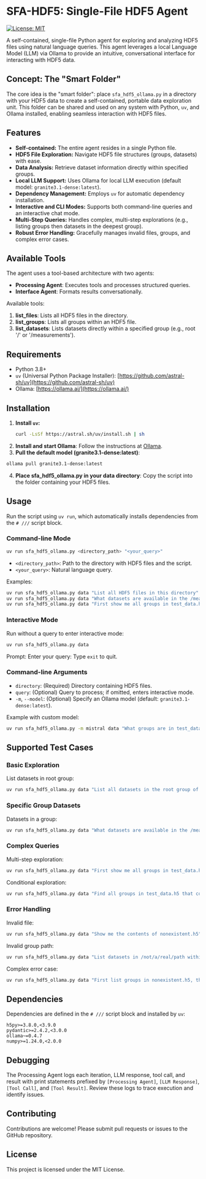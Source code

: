 # SFA-HDF5: Single-File HDF5 Agent

[![License: MIT](https://img.shields.io/badge/License-MIT-yellow.svg)](https://opensource.org/licenses/MIT)

A self-contained, single-file Python agent for exploring and analyzing HDF5 files using natural language queries. This agent leverages a local Language Model (LLM) via Ollama to provide an intuitive, conversational interface for interacting with HDF5 data.

## Concept: The "Smart Folder"

The core idea is the "smart folder": place `sfa_hdf5_ollama.py` in a directory with your HDF5 data to create a self-contained, portable data exploration unit. This folder can be shared and used on any system with Python, `uv`, and Ollama installed, enabling seamless interaction with HDF5 files.

## Features

- **Self-contained:** The entire agent resides in a single Python file.
- **HDF5 File Exploration:** Navigate HDF5 file structures (groups, datasets) with ease.
- **Data Analysis:** Retrieve dataset information directly within specified groups.
- **Local LLM Support:** Uses Ollama for local LLM execution (default model: `granite3.1-dense:latest`).
- **Dependency Management:** Employs `uv` for automatic dependency installation.
- **Interactive and CLI Modes:** Supports both command-line queries and an interactive chat mode.
- **Multi-Step Queries:** Handles complex, multi-step explorations (e.g., listing groups then datasets in the deepest group).
- **Robust Error Handling:** Gracefully manages invalid files, groups, and complex error cases.

## Available Tools

The agent uses a tool-based architecture with two agents:
- **Processing Agent**: Executes tools and processes structured queries.
- **Interface Agent**: Formats results conversationally.

Available tools:
1. **list_files**: Lists all HDF5 files in the directory.
2. **list_groups**: Lists all groups within an HDF5 file.
3. **list_datasets**: Lists datasets directly within a specified group (e.g., root '/' or '/measurements').

## Requirements

- Python 3.8+
- `uv` (Universal Python Package Installer): [https://github.com/astral-sh/uv](https://github.com/astral-sh/uv)
- Ollama: [https://ollama.ai/](https://ollama.ai/)

## Installation

1. **Install `uv`:**
   ```bash
   curl -LsSf https://astral.sh/uv/install.sh | sh
   ```
2. **Install and start Ollama**: Follow the instructions at [Ollama](https://ollama.ai/).
3. **Pull the default model (granite3.1-dense:latest)**:
```bash
ollama pull granite3.1-dense:latest
```
4. **Place sfa_hdf5_ollama.py in your data directory**: Copy the script into the folder containing your HDF5 files.


## Usage

Run the script using `uv run`, which automatically installs dependencies from the `# ///` script block.

### Command-line Mode

```bash
uv run sfa_hdf5_ollama.py <directory_path> "<your_query>"
```
- `<directory_path>`: Path to the directory with HDF5 files and the script.
- `<your_query>`: Natural language query.

Examples:
```bash
uv run sfa_hdf5_ollama.py data "List all HDF5 files in this directory"
uv run sfa_hdf5_ollama.py data "What datasets are available in the /measurements group of test_data.h5?"
uv run sfa_hdf5_ollama.py data "First show me all groups in test_data.h5, then list the datasets in the deepest group"
```

### Interactive Mode

Run without a query to enter interactive mode:
```bash
uv run sfa_hdf5_ollama.py data
```
Prompt: Enter your query:
Type `exit` to quit.

### Command-line Arguments

- `directory`: (Required) Directory containing HDF5 files.
- `query`: (Optional) Query to process; if omitted, enters interactive mode.
- `-m`, `--model`: (Optional) Specify an Ollama model (default: `granite3.1-dense:latest`).

Example with custom model:
```bash
uv run sfa_hdf5_ollama.py -m mistral data "What groups are in test_data.h5?"
```

## Supported Test Cases

### Basic Exploration

List datasets in root group:
```bash
uv run sfa_hdf5_ollama.py data "List all datasets in the root group of test_data.h5"
```

### Specific Group Datasets

Datasets in a group:
```bash
uv run sfa_hdf5_ollama.py data "What datasets are available in the /measurements group of test_data.h5?"
```

### Complex Queries

Multi-step exploration:
```bash
uv run sfa_hdf5_ollama.py data "First show me all groups in test_data.h5, then list the datasets in the deepest group"
```

Conditional exploration:
```bash
uv run sfa_hdf5_ollama.py data "Find all groups in test_data.h5 that contain datasets"
```

### Error Handling

Invalid file:
```bash
uv run sfa_hdf5_ollama.py data "Show me the contents of nonexistent.h5"
```

Invalid group path:
```bash
uv run sfa_hdf5_ollama.py data "List datasets in /not/a/real/path within test_data.h5"
```

Complex error case:
```bash
uv run sfa_hdf5_ollama.py data "First list groups in nonexistent.h5, then show datasets in test_data.h5"
```

## Dependencies

Dependencies are defined in the `# ///` script block and installed by `uv`:

```text
h5py>=3.8.0,<3.9.0
pydantic>=2.4.2,<3.0.0
ollama~=0.4.7
numpy>=1.24.0,<2.0.0
```

## Debugging

The Processing Agent logs each iteration, LLM response, tool call, and result with print statements prefixed by `[Processing Agent]`, `[LLM Response]`, `[Tool Call]`, and `[Tool Result]`. Review these logs to trace execution and identify issues.

## Contributing

Contributions are welcome! Please submit pull requests or issues to the GitHub repository.

## License

This project is licensed under the MIT License.
